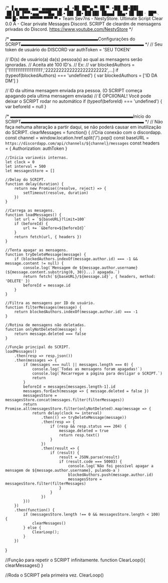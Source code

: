/*
                                  ▐ ▄ ▄▄▄ ..▄▄ · ▄▄▄▄▄ ▄· ▄▌
                                 •█▌▐█▀▄.▀·▐█ ▀. •██  ▐█▪██▌
                                 ▐█▐▐▌▐▀▀▪▄▄▀▀▀█▄ ▐█.▪▐█▌▐█▪
                                 ██▐█▌▐█▄▄▌▐█▄▪▐█ ▐█▌· ▐█▀·.
                                 ▀▀ █▪ ▀▀▀  ▀▀▀▀  ▀▀▀   ▀ • 
	Team Sev7ns - NestyStore.
	Ultimate Script Clear 0.0 A - Clear private Messages Discord.
	SCRIPT de cleardm de mensagens privadas do Discord.
	https://www.youtube.com/NestyStore
*/


/* ▬▬▬▬▬▬▬▬▬▬▬▬▬▬▬▬▬▬▬▬Configurações do SCRIPT▬▬▬▬▬▬▬▬▬▬▬▬▬▬▬▬▬▬▬▬▬▬▬▬▬▬▬▬ */
// Seu token de usuário do DISCORD
var authToken = 'SEU TOKEN'

// ID(s) de usuário(a) da(s) pessoa(s) ao qual as mensagens serão ignoradas.
// Aceita até 100 ID's.
//	Ex:
//		var blockedAuthors = ['1111111111111111111','22222222222222222222222',...]
if (typeof(blockedAuthors) === 'undefined') {
	var blockedAuthors = ['ID DA DM']
}

// ID da ultima mensagem enviada pra pessoa. (O SCRIPT começa apagando pela ultima mensagem enviada)
// É OPCIIONAL! Você pode deixar o SCRIPT rodar no automático
if (typeof(beforeId) === 'undefined') {
	var beforeId = null
}





/* ▬▬▬▬▬▬▬▬▬▬▬▬▬▬▬▬▬▬▬▬▬▬▬▬▬▬▬▬Início do SCRIPT▬▬▬▬▬▬▬▬▬▬▬▬▬▬▬▬▬▬▬▬▬▬▬▬▬▬▬▬ */
// Não faça nehuma alteração a partir daqui, se não poderá causar em inutilização do SCRIPT.
clearMessages = function() {
	//Cria conexão com o discordapp.
	const channel = window.location.href.split('/').pop()
	const baseURL = `https://discordapp.com/api/channels/${channel}/messages`
	const headers = { Authorization: authToken }

	//Inicia variavéis internas.
	let clock = 0
	let interval = 500
	let messagesStore = []

	//Delay do SCRIPT.
	function delay(duration) {
		return new Promise((resolve, reject) => {
			setTimeout(resolve, duration)
		})
	}

	//Carrega as mesagens.
	function loadMessages() {
		let url = `${baseURL}?limit=100`
		if (beforeId) {
			url += `&before=${beforeId}`
		}
		return fetch(url, { headers })
	}

	//Tenta apagar as mensagens.
	function tryDeleteMessage(message) {
		if (blockedAuthors.indexOf(message.author.id) === -1 && message.content != null) {
			console.log(`Mensagem de ${message.author.username} (${message.content.substring(0, 30)}...) apagada.`)
			return fetch(`${baseURL}/${message.id}`, { headers, method: 'DELETE' })
			beforeId = message.id
		}
	}

	//Filtra as mensagens por ID de usuário.
	function filterMessages(message) {
		return blockedAuthors.indexOf(message.author.id) === -1
	}

	//Rotina de mensagens não deletadas.
	function onlyNotDeleted(message) {
		return message.deleted === false
	}

	//Função principal do SCRIPT.
	loadMessages()
		.then(resp => resp.json())
		.then(messages => {
			if (messages === null || messages.length === 0) {
				console.log(`Todas as mensagens foram apagadas!`)
				console.log(`Recarregue a página para desligar o SCRIPT.`)
				return
			}
			beforeId = messages[messages.length-1].id
			messages.forEach(message => { message.deleted = false })
			messagesStore = messagesStore.concat(messages.filter(filterMessages))
			return Promise.all(messagesStore.filter(onlyNotDeleted).map(message => {
				return delay(clock += interval)
					.then(() => tryDeleteMessage(message))
					.then(resp => {
						if (resp && resp.status === 204) {
							message.deleted = true
							return resp.text()
						}
					})
					.then(result => {
						if (result) {
							result = JSON.parse(result)
							if (result.code === 50003) {
								console.log(`Não foi possível apagar a mensagem de ${message.author.username}, pulando-a`)
								blockedAuthors.push(message.author.id)
								messagesStore = messagesStore.filter(filterMessages)
							}
						}
					})
			}))
		})
		.then(function() {
			if (messagesStore.length !== 0 && messagesStore.length < 100) {
				clearMessages()
			} else {
				ClearLoop();
			}
		})
}

//Função para repetir o SCRIPT infinitamente.
function ClearLoop(){
	clearMessages()
}

//Roda o SCRIPT pela primeira vez.
ClearLoop()
